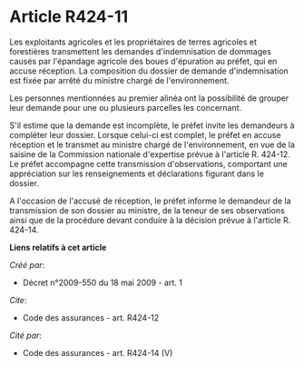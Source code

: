 # Article R424-11

Les exploitants agricoles et les propriétaires de terres agricoles et forestières transmettent les demandes d'indemnisation
de dommages causés par l'épandage agricole des boues d'épuration au préfet, qui en accuse réception. La composition du
dossier de demande d'indemnisation est fixée par arrêté du ministre chargé de l'environnement. 

Les personnes mentionnées au premier alinéa ont la possibilité de grouper leur demande pour une ou plusieurs parcelles les
concernant. 

S'il estime que la demande est incomplète, le préfet invite les demandeurs à compléter leur dossier. Lorsque celui-ci est
complet, le préfet en accuse réception et le transmet au ministre chargé de l'environnement, en vue de la saisine de la
Commission nationale d'expertise prévue à l'article R. 424-12. Le préfet accompagne cette transmission d'observations,
comportant une appréciation sur les renseignements et déclarations figurant dans le dossier. 

A l'occasion de l'accusé de réception, le préfet informe le demandeur de la transmission de son dossier au ministre, de la
teneur de ses observations ainsi que de la procédure devant conduire à la décision prévue à l'article R. 424-14.

**Liens relatifs à cet article**

_Créé par_:

  - Décret n°2009-550 du 18 mai 2009 - art. 1

_Cite_:

  - Code des assurances - art. R424-12

_Cité par_:

  - Code des assurances - art. R424-14 (V)
